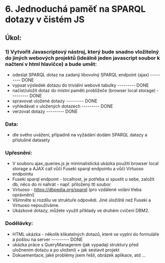 # 6. Jednoduchá paměť na SPARQL dotazy v čistém JS 

## Úkol:
### 1) Vytvořit Javascriptový nástroj, který bude snadno vložitelný do jiných webových projektů (ideálně jeden javascript soubor k načtení v html hlavičce) a bude umět:
   * odeslat SPARQL dotaz na zadaný libovolný SPARQL endpoint (ajax)          --------- DONE
   * vypsat výsledek dotazu do triviální webové tabulky                       --------- DONE
   * načíst/uložit dotaz do místní paměti problížeče (browser local storage)  --------- DONE
   * spravovat uložené dotazy                                                 --------- DONE
   * vyhledávat v uložených dotazech                                          --------- DONE
   * verzovat dotazy                                                          --------- DONE

### Data:
   * dle svého uvážení, případně na vyžádání dodám SPARQL datazy a příslušné datasety

### Upřesnění:
   * V souboru ajax_queries.js je minimalistická ukázka použití browser local storage a AJAX call vůči Fuseki sparql endpointu a vůči Virtuoso endpointu
   * Fuseki sparql endpoint - localhost, je potřeba si spustit u sebe, založit db, něco do ní nahrát - např. přiložený ttl soubor
   * Virtuoso - https://dbpedia.org/sparql (pro vzdálené volání třeba oprávnění)
   * Všimněte si rozdílu ve struktuře odpovědí. Jiné úložiště než Fuseki a Virtuoso nepoužíváme.
   * Ukázkové dotazy, můžete využít příklady ve druhém cvičení DBM2.

### Dodělávky:
   * HTML ukázka - několik klikatelných dotazů, které se vyplní do formuláře a pošlou na server                         --------- DONE
   * ukázka práce s QueryManagerem (jak vypadají struktury před uložnením dotazu a po uložení) + jak sestavit projekt
   * Dokuementace, jaké problémy jsem řešil, obrázek aplikace, atd ...